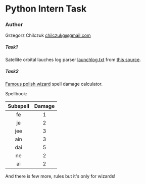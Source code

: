 # Python Intern Task

### Author
Grzegorz Chilczuk
chilczukg@gmail.com

##### Task1
Satellite orbital lauches log parser
[launchlog.txt](../launchlog.txt) from [this source](http://planet4589.org/space/log/launch.html).

##### Task2
[Famous polish wizard](https://www.youtube.com/watch?v=XkeVYHJ6AG8) spell damage calculator.

Spellbook:

| Subspell | Damage |
|:--------:|:------:|
| fe       | 1      |
| je       | 2      |
| jee      | 3      |
| ain      | 3      |
| dai      | 5      |
| ne       | 2      |
| ai       | 2      |

And there is few more, rules but it's only for wizards!
